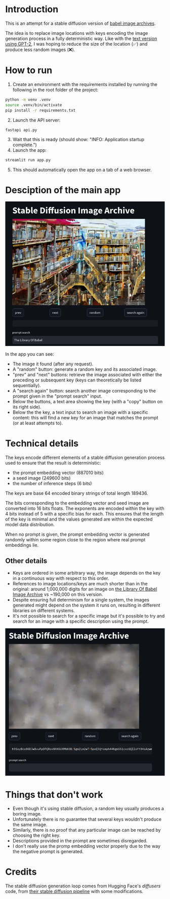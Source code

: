 # Introduction

This is an attempt for a stable diffusion version of [babel image archives](http://babelia.libraryofbabel.info/about.html).

The idea is to replace image locations with keys encoding the image generation process in a fully deterministic way.
Like with the [text version using GPT-2](https://github.com/alexn11/gpt-2-library-of-babel), I was hoping to reduce the size of the location (✅️) and produce less random images (❌️).

# How to run

1. Create an environment with the requirements installed by running the following in the root folder of the project:
```bash
python -m venv .venv
source .venv/bin/activate
pip install -r requirements.txt
```
2. Launch the API server: 
```bash
fastapi api.py
```
3. Wait that this is ready (should show: "INFO:     Application startup complete.")
4. Launch the app:
```bash
streamlit run app.py
```
5. This should automatically open the app on a tab of a web browser.

# Desciption of the main app

![example of prompt look-up](images/prompt-lob.png)


In the app you can see:
- The image it found (after any request).
- A "random" button: generate a random key and its associated image.
- "prev" and "next" buttons: retrieve the image associated with either the preceding or subsequent key (keys can theoretically be listed sequentially).
- A "search again" button: search another image corresponding to the prompt given in the "prompt search" input.
- Below the buttons, a text area showing the key (with a "copy" button on its right side).
- Below the the key, a text input to search an image with a specific content: this will find a new key for an image that matches the prompt (or at least attempts to).


# Technical details

The keys encode different elements of a stable diffusion generation process used to ensure that the result is deterministic:
- the prompt embedding vector (887010 bits)
- a seed image (249600 bits)
- the number of inference steps (6 bits)

The keys are base 64 encoded binary strings of total length 189436.

The bits corresponding to the embedding vector and seed image are converted into 16 bits floats. The exponents are encoded within the key with 4 bits instead of 5 with a specific bias for each. This ensures that the length of the key is minimal and the values generated are within the expected model data distribution.

When no prompt is given, the prompt embedding vector is generated randomly within some region close to the region where real prompt embeddings lie.

## Other details

- Keys are ordered in some arbitrary way, the image depends on the key in a continuous way with respect to this order.
- References to image locations/keys  are much shorter than in the original: around 1,000,000 digits for an image on [the Library Of Babel Image Archive](https://babelia.libraryofbabel.info) vs ~190,000 on this version.
- Despite ensuring full determinism for a single system, the images generated might depend on the system it runs on, resulting in different libraries on different systems.
- It's not possible to search for a specific image but it's possible to try and search for an image with a specific description using the prompt.

![example of randomly generated image](images/random-key.png)

# Things that don't work

- Even though it's using stable diffusion, a random key usually produces a boring image.
- Unfortunately there is no guarantee that several keys wouldn't produce the same image.
- Similarly, there is no proof that any particular image can be reached by choosing the right key.
- Descriptions provided in the prompt are sometimes disregarded.
- I don't really use the promp embedding vector properly due to the way the negative prompt is generated.



# Credits

The stable diffusion generation loop comes from Hugging Face's *diffusers* code, from [their stable diffusion pipeline](https://github.com/huggingface/diffusers/blob/main/src/diffusers/pipelines/stable_diffusion/pipeline_stable_diffusion.py) with some modifications.






















